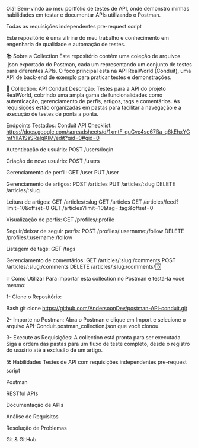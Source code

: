 Olá! Bem-vindo ao meu portfólio de testes de API, onde demonstro minhas habilidades em testar e documentar APIs utilizando o Postman.

Todas as requisições independentes pre-request script

Este repositório é uma vitrine do meu trabalho e conhecimento em engenharia de qualidade e automação de testes.

📚 Sobre a Collection
Este repositório contém uma coleção de arquivos .json exportado do Postman, cada um representando um conjunto de testes para diferentes APIs. 
O foco principal está na API RealWorld (Conduit), uma API de back-end de exemplo para praticar testes e demonstrações.

🔐 Collection: API Conduit
Descrição: Testes para a API do projeto RealWorld, cobrindo uma ampla gama de funcionalidades como autenticação, gerenciamento de perfis, artigos, tags e comentários. 
As requisições estão organizadas em pastas para facilitar a navegação e a execução de testes de ponta a ponta.

Endpoints Testados:
Conduit API Checklist: https://docs.google.com/spreadsheets/d/1xmtF_quCve4se67Ba_q6kEhxYGmtYlIA1SsSRaIgKIM/edit?gid=0#gid=0

Autenticação de usuário:
POST /users/login

Criação de novo usuário:
POST /users

Gerenciamento de perfil:
GET /user
PUT /user

Gerenciamento de artigos:
POST /articles
PUT /articles/:slug
DELETE /articles/:slug

Leitura de artigos:
GET /articles/:slug
GET /articles
GET /articles/feed?limit=10&offset=0
GET /articles?limit=10&tag=:tag:&offset=0

Visualização de perfis:
GET /profiles/:profile

Seguir/deixar de seguir perfis:
POST /profiles/:username:/follow
DELETE /profiles/:username:/follow

Listagem de tags:
GET /tags

Gerenciamento de comentários:
GET /articles/:slug:/comments
POST /articles/:slug:/comments
DELETE /articles/:slug:/comments/:id:

💡 Como Utilizar
Para importar esta collection no Postman e testá-la você mesmo:

1- Clone o Repositório:

Bash
git clone https://github.com/AndersoonDev/postman-API-conduit.git

2- Importe no Postman: Abra o Postman e clique em Import e selecione o arquivo API-Conduit.postman_collection.json que você clonou.

3- Execute as Requisições: A collection está pronta para ser executada. 
Siga a ordem das pastas para um fluxo de teste completo, desde o registro do usuário até a exclusão de um artigo.

🛠️ Habilidades
Testes de API com requisições independentes pre-request script

Postman

RESTful APIs

Documentação de APIs

Análise de Requisitos

Resolução de Problemas

Git & GitHub.
